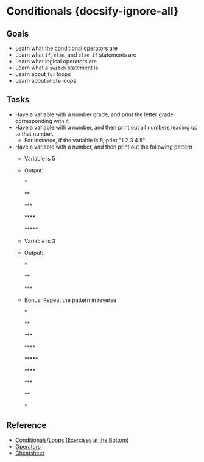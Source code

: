 # Conditionals {docsify-ignore-all}

## Goals

* Learn what the conditional operators are
* Learn what `if`, `else`, and `else if` statements are
* Learn what logical operators are
* Learn what a `switch` statement is
* Learn about `for` loops
* Learn about `while` loops

## Tasks

* Have a variable with a number grade, and print the letter grade corresponding with it
* Have a variable with a number, and then print out all numbers leading up to that number.
  * For instance, if the variable is 5, print "1 2 3 4 5"
* Have a variable with a number, and then print out the following pattern
  * Variable is 5
  * Output:

    \*

    \*\*

    \*\*\*

    \*\*\*\*

    \*\*\*\*\*
  * Variable is 3
  * Output:

    \*

    \*\*

    \*\*\*
  * Bonus: Repeat the pattern in reverse

    \*

    \*\*

    \*\*\*

    \*\*\*\*

    \*\*\*\*\*

    \*\*\*\*

    \*\*\*

    \*\*

    \*

## Reference

* [Conditionals/Loops (Exercises at the Bottom)](https://introcs.cs.princeton.edu/java/13flow/)
* [Operators](https://www.geeksforgeeks.org/operators-in-java/)
* [Cheatsheet](https://introcs.cs.princeton.edu/java/11cheatsheet/)